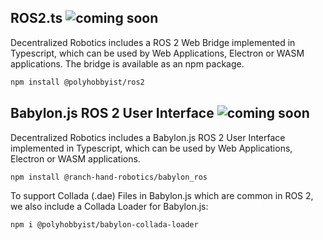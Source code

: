 ## ROS2.ts ![coming soon](https://img.shields.io/badge/coming%20soon-8A2BE2)

Decentralized Robotics includes a ROS 2 Web Bridge implemented in Typescript, which can be used by Web Applications, Electron or WASM applications. The bridge is available as an npm package.

```bash
npm install @polyhobbyist/ros2
```

## Babylon.js ROS 2 User Interface ![coming soon](https://img.shields.io/badge/coming%20soon-8A2BE2)

Decentralized Robotics includes a Babylon.js ROS 2 User Interface implemented in Typescript, which can be used by Web Applications, Electron or WASM applications.

```bash
npm install @ranch-hand-robotics/babylon_ros
```

To support Collada (.dae) Files in Babylon.js which are common in ROS 2, we also include a Collada Loader for Babylon.js:

```bash
npm i @polyhobbyist/babylon-collada-loader
```

